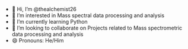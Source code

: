 - 👋 Hi, I’m @thealchemist26
- 👀 I’m interested in Mass spectral data processing and analysis
- 🌱 I’m currently learning Python 
- 💞️ I’m looking to collaborate on Projects related to Mass spectrometric data processing and analysis 
- 😄 Pronouns: He/Him



⠀⠀⠀⠀⠀⠀⠀⠀    
                                        
  ⠀⠀⠀⠀⠀⠀⠀⠀⠀⠀
<!---
thealchemist26/thealchemist26 is a ✨ special ✨ repository because its `README.md` (this file) appears on your GitHub profile.
You can click the Preview link to take a look at your changes.
--->
